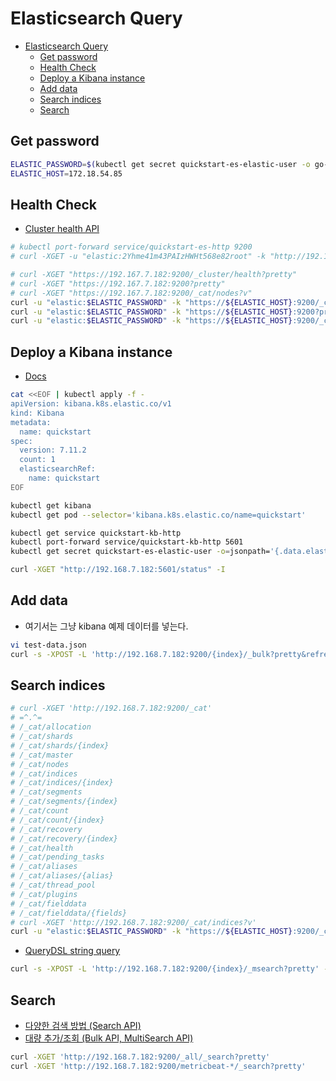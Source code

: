 # Elasticsearch Query

- [Elasticsearch Query](#elasticsearch-query)
  - [Get password](#get-password)
  - [Health Check](#health-check)
  - [Deploy a Kibana instance](#deploy-a-kibana-instance)
  - [Add data](#add-data)
  - [Search indices](#search-indices)
  - [Search](#search)

## Get password

```bash
ELASTIC_PASSWORD=$(kubectl get secret quickstart-es-elastic-user -o go-template='{{.data.elastic | base64decode}}')
ELASTIC_HOST=172.18.54.85
```

## Health Check

- [Cluster health API](https://www.elastic.co/guide/en/elasticsearch/reference/7.11/cluster-health.html)

```bash
# kubectl port-forward service/quickstart-es-http 9200
# curl -XGET -u "elastic:2Yhme41m43PAIzHWHt568e82root" -k "http://192.168.7.182:9200"
```

```bash
# curl -XGET "https://192.167.7.182:9200/_cluster/health?pretty"
# curl -XGET "https://192.167.7.182:9200?pretty"
# curl -XGET "https://192.167.7.182:9200/_cat/nodes?v"
curl -u "elastic:$ELASTIC_PASSWORD" -k "https://${ELASTIC_HOST}:9200/_cluster/health?pretty"
curl -u "elastic:$ELASTIC_PASSWORD" -k "https://${ELASTIC_HOST}:9200?pretty"
curl -u "elastic:$ELASTIC_PASSWORD" -k "https://${ELASTIC_HOST}:9200/_cat/nodes?v"
```

## Deploy a Kibana instance

- [Docs](https://www.elastic.co/guide/en/cloud-on-k8s/master/k8s-deploy-kibana.html)

```bash
cat <<EOF | kubectl apply -f -
apiVersion: kibana.k8s.elastic.co/v1
kind: Kibana
metadata:
  name: quickstart
spec:
  version: 7.11.2
  count: 1
  elasticsearchRef:
    name: quickstart
EOF
```

```bash
kubectl get kibana
kubectl get pod --selector='kibana.k8s.elastic.co/name=quickstart'
```

```bash
kubectl get service quickstart-kb-http
kubectl port-forward service/quickstart-kb-http 5601
kubectl get secret quickstart-es-elastic-user -o=jsonpath='{.data.elastic}' | base64 --decode; echo
```

```bash
curl -XGET "http://192.168.7.182:5601/status" -I
```

## Add data

- 여기서는 그냥 kibana 예제 데이터를 넣는다.

```bash
vi test-data.json
curl -s -XPOST -L 'http://192.168.7.182:9200/{index}/_bulk?pretty&refresh' -H "Content-Type: application/json" --data-binary "@test-data.json"
```

## Search indices

```bash
# curl -XGET 'http://192.168.7.182:9200/_cat'
# =^.^=
# /_cat/allocation
# /_cat/shards
# /_cat/shards/{index}
# /_cat/master
# /_cat/nodes
# /_cat/indices
# /_cat/indices/{index}
# /_cat/segments
# /_cat/segments/{index}
# /_cat/count
# /_cat/count/{index}
# /_cat/recovery
# /_cat/recovery/{index}
# /_cat/health
# /_cat/pending_tasks
# /_cat/aliases
# /_cat/aliases/{alias}
# /_cat/thread_pool
# /_cat/plugins
# /_cat/fielddata
# /_cat/fielddata/{fields}
# curl -XGET 'http://192.168.7.182:9200/_cat/indices?v'
curl -u "elastic:$ELASTIC_PASSWORD" -k "https://${ELASTIC_HOST}:9200/_cat/indices?v"
```

- [QueryDSL string query](https://www.elastic.co/guide/en/elasticsearch/reference/current/query-dsl-query-string-query.html)

```bash
curl -s -XPOST -L 'http://192.168.7.182:9200/{index}/_msearch?pretty' --data-binary "@test-query.json"
```

## Search

- [다양한 검색 방법 (Search API)](https://victorydntmd.tistory.com/313)
- [대량 추가/조회 (Bulk API, MultiSearch API)](https://victorydntmd.tistory.com/316)

```bash
curl -XGET 'http://192.168.7.182:9200/_all/_search?pretty'
curl -XGET 'http://192.168.7.182:9200/metricbeat-*/_search?pretty'
```
